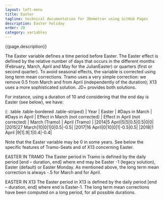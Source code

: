 ```yaml
---
layout: left-menu
title: Easter
tagline: technical documentation for JDemetra+ using GitHub Pages
description: Easter holiday
order: 20
category: variables
---
```

{{page.description}}

The Easter variable defines a time period before Easter. The Easter effect is defined by the relative number of days that occurs in the different months (February, March, April and May for the JulianEaster) or quarters (first or second quarter). 
To avoid seasonal effects, the variable is corrected using long term mean corrections. Tramo uses a very simple correction: we remove 0.5 from March and from April (independently of the duration); X13 uses a more sophisticated solution. JD+ provides both solutions.

For instance, using a duration of 10 and considering that the end day is Easter (see below), we have:

{: .table .table-bordered .table-striped}
| Year | Easter | #Days in March | #Days in April | Effect in March (not corrected) | Effect in April (not corrected) | March (Tramo) | April (Tramo) |
|2014|5 April|5|5|0.5|0.5|0|0|
|2015|27 March|10|0|1|0|0.5|-0.5|
|2017|16 April|0|10|0|1|-0.5|0.5|
|2018|1 April |9|1|.9|.1|0.4|-0.4|

Note that the Easter variable may be 0 in some years.
See below the specific features of Tramo-Seats and of X13 concerning Easter.

EASTER IN TRAMO
The Easter period in Tramo is defined by the daily period [end – duration, end] where end may be Easter -1 (legacy solution), Easter (default) or Easter Monday.
As mentioned above, the long term mean correction is always -.5 for March and for April.

EASTER IN X13
The Easter period in X13 is defined by the daily period [end – duration, end] where end is Easter-1.
The long term mean corrections have been computed on a long period, for all possible durations.
